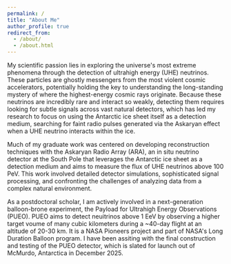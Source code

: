 ```yaml
---
permalink: /
title: "About Me"
author_profile: true
redirect_from: 
  - /about/
  - /about.html
---
```


My scientific passion lies in exploring the universe's most extreme phenomena through the detection of ultrahigh energy (UHE) neutrinos.  These particles are ghostly messengers from the most violent cosmic accelerators, potentially holding the key to understanding the long-standing mystery of where the highest-energy cosmic rays originate.  Because these neutrinos are incredibly rare and interact so weakly, detecting them requires looking for subtle signals across vast natural detectors, which has led my research to focus on using the Antarctic ice sheet itself as a detection medium, searching for faint radio pulses generated via the Askaryan effect when a UHE neutrino interacts within the ice.

Much of my graduate work was centered on developing reconstruction techniques with the Askaryan Radio Array (ARA), an in situ neutrino detector at the South Pole that leverages the Antarctic ice sheet as a detection medium and aims to measure the flux of UHE neutrinos above 100 PeV.  This work involved detailed detector simulations, sophisticated signal processing, and confronting the challenges of analyzing data from a complex natural environment.  

As a postdoctoral scholar, I am actively involved in a next-generation balloon-brone experiment, the Payload for Ultrahigh Energy Observations (PUEO).  PUEO aims to detect neuitrinos above 1 EeV by observing a higher target voume of many cubic kilometers during a ~40-day flight at an altitude of 20-30 km.  It is a NASA Pioneers project and part of NASA's Long Duration Balloon program.  I have been assiting with the final construction and testing of the PUEO detector, which is slated for launch out of McMurdo, Antarctica in December 2025.